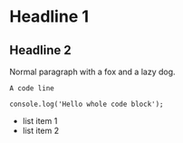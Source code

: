 # Headline 1

## Headline 2

Normal paragraph with a fox and a lazy dog.

`A code line`

````
console.log('Hello whole code block');
````

- list item 1
- list item 2